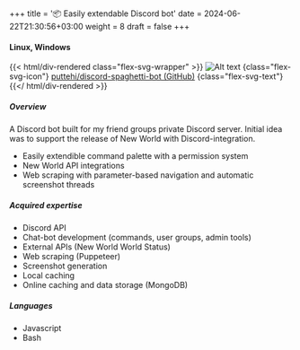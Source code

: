 +++
title = '📦 Easily extendable Discord bot'
date = 2024-06-22T21:30:56+03:00
weight = 8
draft = false
+++

#### Linux, Windows

{{< html/div-rendered class="flex-svg-wrapper" >}}
![Alt text](svg/code-slash.svg)
{class="flex-svg-icon"}
[puttehi/discord-spaghetti-bot (GitHub)](https://github.com/puttehi/discord-spaghetti-bot)
{class="flex-svg-text"}
{{</ html/div-rendered >}}

##### Overview

A Discord bot built for my friend groups private Discord server. Initial idea was to support the release of New World with Discord-integration.

- Easily extendible command palette with a permission system
- New World API integrations
- Web scraping with parameter-based navigation and automatic screenshot threads

##### Acquired expertise

- Discord API
- Chat-bot development (commands, user groups, admin tools)
- External APIs (New World World Status)
- Web scraping (Puppeteer)
- Screenshot generation
- Local caching
- Online caching and data storage (MongoDB)

##### Languages

- Javascript
- Bash

